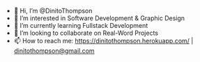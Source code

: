 - 👋 Hi, I’m @DinitoThompson
- 👀 I’m interested in Software Development & Graphic Design
- 🌱 I’m currently learning Fullstack Development
- 💞️ I’m looking to collaborate on Real-Word Projects
- 📫 How to reach me: https://dinitothompson.herokuapp.com/ | dinitothompson@gmail.com

<!---
DinitoThompson/DinitoThompson is a ✨ special ✨ repository because its `README.md` (this file) appears on your GitHub profile.
You can click the Preview link to take a look at your changes.
--->
